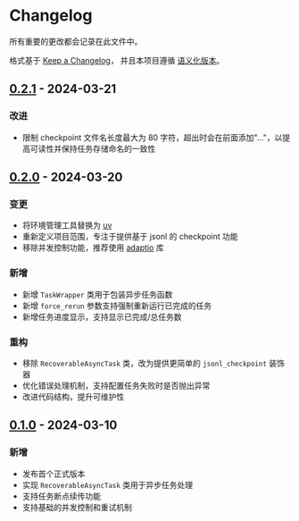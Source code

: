 # Changelog

所有重要的更改都会记录在此文件中。

格式基于 [Keep a Changelog](https://keepachangelog.com/zh-CN/1.0.0/)，
并且本项目遵循 [语义化版本](https://semver.org/lang/zh-CN/)。

## [0.2.1] - 2024-03-21

### 改进

- 限制 checkpoint 文件名长度最大为 80 字符，超出时会在前面添加"..."，以提高可读性并保持任务存储命名的一致性

## [0.2.0] - 2024-03-20

### 变更

- 将环境管理工具替换为 [uv](https://docs.astral.sh/uv/)
- 重新定义项目范围，专注于提供基于 jsonl 的 checkpoint 功能
- 移除并发控制功能，推荐使用 [adaptio](https://github.com/Haskely/adaptio) 库

### 新增

- 新增 `TaskWrapper` 类用于包装异步任务函数
- 新增 `force_rerun` 参数支持强制重新运行已完成的任务
- 新增任务进度显示，支持显示已完成/总任务数

### 重构

- 移除 `RecoverableAsyncTask` 类，改为提供更简单的 `jsonl_checkpoint` 装饰器
- 优化错误处理机制，支持配置任务失败时是否抛出异常
- 改进代码结构，提升可维护性

## [0.1.0] - 2024-03-10

### 新增

- 发布首个正式版本
- 实现 `RecoverableAsyncTask` 类用于异步任务处理
- 支持任务断点续传功能
- 支持基础的并发控制和重试机制

[0.2.1]: https://github.com/username/recoverable-async-task/compare/v0.2.0...v0.2.1
[0.2.0]: https://github.com/username/recoverable-async-task/compare/v0.1.0...v0.2.0
[0.1.0]: https://github.com/username/recoverable-async-task/releases/tag/v0.1.0
